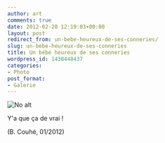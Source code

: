 ```yaml
---
author: art
comments: true
date: 2012-02-20 12:19:03+00:00
layout: post
redirect_from: un-bebe-heureux-de-ses-conneries/
slug: un-bebe-heureux-de-ses-conneries
title: Un bébé heureux de ses conneries
wordpress_id: 1438448437
categories:
- Photo
post_format:
- Galerie
---
```


<img alt="No alt" data-src="https://static.irz.fr/2012/02/bebe-content-de-ses-betises-lena.jpg" src="https://static.irz.fr/thumb.php?size=<100&crop=0&src=https://static.irz.fr/2012/02/bebe-content-de-ses-betises-lena.jpg" />

Y'a que ça de vrai !

(B. Couhé, 01/2012)
